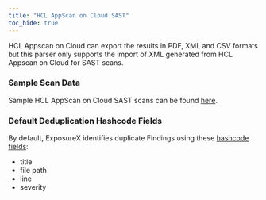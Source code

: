 ```yaml
---
title: "HCL AppScan on Cloud SAST"
toc_hide: true
---
```

HCL Appscan on Cloud can export the results in PDF, XML and CSV formats but this parser only supports the import of XML generated from HCL Appscan on Cloud for SAST scans.

### Sample Scan Data
Sample HCL AppScan on Cloud SAST scans can be found [here](https://github.com/ExposureX/django-ExposureX/tree/master/unittests/scans/hcl_asoc_sast).

### Default Deduplication Hashcode Fields
By default, ExposureX identifies duplicate Findings using these [hashcode fields](https://docs.exposurex.com/en/working_with_findings/finding_deduplication/about_deduplication/):

- title
- file path
- line
- severity
